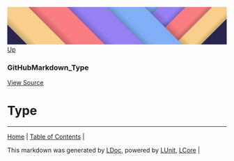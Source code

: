 ![](../Content/LDoc-banner-small.png "")
[Up](GitHubMarkdown_Type.md)
### GitHubMarkdown_Type
[View Source](GitHubMarkdown_Type.md)
# Type
---

[Home](../../README.md) | [Table of Contents](../../TableOfContents.md) | 


This markdown was generated by [LDoc](https://github.com/CodeSingularity/LDoc), powered by [LUnit](https://github.com/CodeSingularity/LUnit), [LCore](https://github.com/CodeSingularity/LCore) | 

